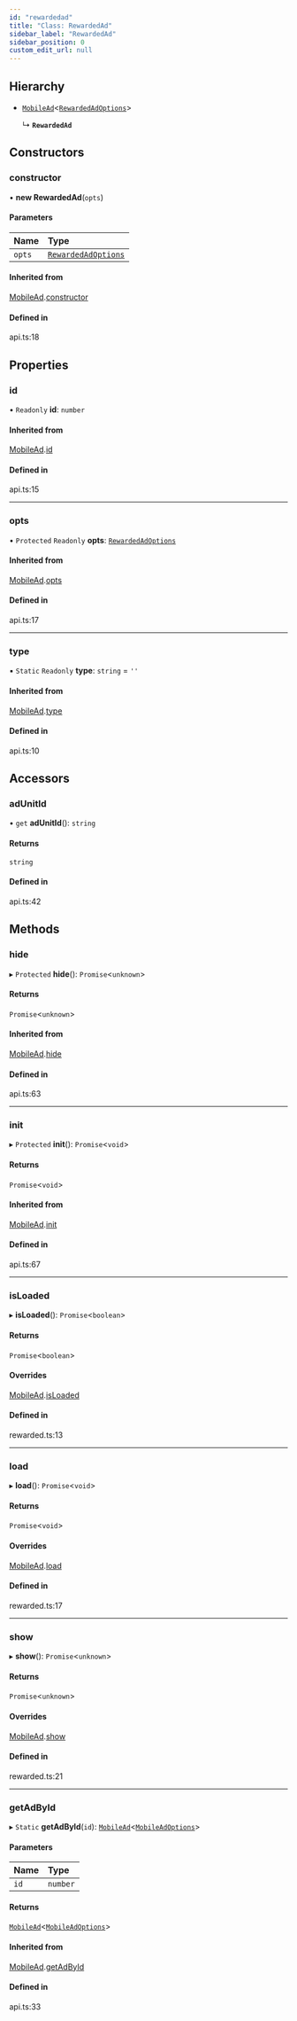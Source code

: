 ```yaml
---
id: "rewardedad"
title: "Class: RewardedAd"
sidebar_label: "RewardedAd"
sidebar_position: 0
custom_edit_url: null
---
```


## Hierarchy

- [`MobileAd`](mobilead.md)<[`RewardedAdOptions`](../interfaces/rewardedadoptions.md)\>

  ↳ **`RewardedAd`**

## Constructors

### constructor

• **new RewardedAd**(`opts`)

#### Parameters

| Name | Type |
| :------ | :------ |
| `opts` | [`RewardedAdOptions`](../interfaces/rewardedadoptions.md) |

#### Inherited from

[MobileAd](mobilead.md).[constructor](mobilead.md#constructor)

#### Defined in

api.ts:18

## Properties

### id

• `Readonly` **id**: `number`

#### Inherited from

[MobileAd](mobilead.md).[id](mobilead.md#id)

#### Defined in

api.ts:15

___

### opts

• `Protected` `Readonly` **opts**: [`RewardedAdOptions`](../interfaces/rewardedadoptions.md)

#### Inherited from

[MobileAd](mobilead.md).[opts](mobilead.md#opts)

#### Defined in

api.ts:17

___

### type

▪ `Static` `Readonly` **type**: `string` = `''`

#### Inherited from

[MobileAd](mobilead.md).[type](mobilead.md#type)

#### Defined in

api.ts:10

## Accessors

### adUnitId

• `get` **adUnitId**(): `string`

#### Returns

`string`

#### Defined in

api.ts:42

## Methods

### hide

▸ `Protected` **hide**(): `Promise`<`unknown`\>

#### Returns

`Promise`<`unknown`\>

#### Inherited from

[MobileAd](mobilead.md).[hide](mobilead.md#hide)

#### Defined in

api.ts:63

___

### init

▸ `Protected` **init**(): `Promise`<`void`\>

#### Returns

`Promise`<`void`\>

#### Inherited from

[MobileAd](mobilead.md).[init](mobilead.md#init)

#### Defined in

api.ts:67

___

### isLoaded

▸ **isLoaded**(): `Promise`<`boolean`\>

#### Returns

`Promise`<`boolean`\>

#### Overrides

[MobileAd](mobilead.md).[isLoaded](mobilead.md#isloaded)

#### Defined in

rewarded.ts:13

___

### load

▸ **load**(): `Promise`<`void`\>

#### Returns

`Promise`<`void`\>

#### Overrides

[MobileAd](mobilead.md).[load](mobilead.md#load)

#### Defined in

rewarded.ts:17

___

### show

▸ **show**(): `Promise`<`unknown`\>

#### Returns

`Promise`<`unknown`\>

#### Overrides

[MobileAd](mobilead.md).[show](mobilead.md#show)

#### Defined in

rewarded.ts:21

___

### getAdById

▸ `Static` **getAdById**(`id`): [`MobileAd`](mobilead.md)<[`MobileAdOptions`](../index.md#mobileadoptions)\>

#### Parameters

| Name | Type |
| :------ | :------ |
| `id` | `number` |

#### Returns

[`MobileAd`](mobilead.md)<[`MobileAdOptions`](../index.md#mobileadoptions)\>

#### Inherited from

[MobileAd](mobilead.md).[getAdById](mobilead.md#getadbyid)

#### Defined in

api.ts:33
